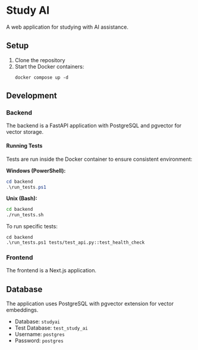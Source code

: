 # Study AI

A web application for studying with AI assistance.

## Setup

1. Clone the repository
2. Start the Docker containers:
    ```
    docker compose up -d
    ```

## Development

### Backend

The backend is a FastAPI application with PostgreSQL and pgvector for vector storage.

#### Running Tests

Tests are run inside the Docker container to ensure consistent environment:

**Windows (PowerShell):**

```powershell
cd backend
.\run_tests.ps1
```

**Unix (Bash):**

```bash
cd backend
./run_tests.sh
```

To run specific tests:

```
cd backend
.\run_tests.ps1 tests/test_api.py::test_health_check
```

### Frontend

The frontend is a Next.js application.

## Database

The application uses PostgreSQL with pgvector extension for vector embeddings.

-   Database: `studyai`
-   Test Database: `test_study_ai`
-   Username: `postgres`
-   Password: `postgres`
